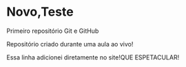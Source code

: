 # Novo,Teste
 Primeiro repositório Git e GitHub

Repositório criado durante uma aula ao vivo!

Essa linha  adicionei  diretamente no site!QUE ESPETACULAR!


